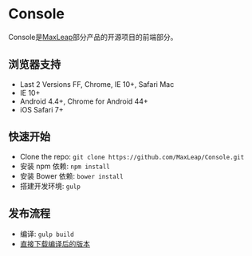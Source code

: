 # Console
Console是[MaxLeap](https://maxleap.cn)部分产品的开源项目的前端部分。

## 浏览器支持
* Last 2 Versions FF, Chrome, IE 10+, Safari Mac
* IE 10+
* Android 4.4+, Chrome for Android 44+
* iOS Safari 7+

## 快速开始
* Clone the repo:  ```git clone https://github.com/MaxLeap/Console.git```
* 安装 npm 依赖:  ```npm install```
* 安装 Bower 依赖:  ```bower install```
* 搭建开发环境:  ```gulp```

## 发布流程
* 编译:  ```gulp build```
* [直接下载编译后的版本](https://github.com/MaxLeap/Console-Release.git)

